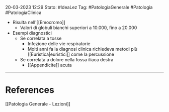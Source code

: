 20-03-2023 12:29
Stato: #IdeaLez
Tag: #PatologiaGenerale #Patologia #PatologiaClinica 

- Risulta nell'[[Emocromo]]
	- Valori di globuli bianchi superiori a 10.000, fino a 20.000
- Esempi diagnostici
	- Se correlata a tosse
		- Infezione delle vie respiratorie
		- Molti anni fa la diagnosi clinica richiedeva metodi più [[Euristica|euristici]] come la percussione
	- Se correlata a dolore nella fossa iliaca destra
		- [[Appendicite]] acuta


---
# References 

[[Patologia Generale - Lezioni]]
